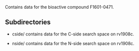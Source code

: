 Contains data for the bioactive compound F1601-0471.

## Subdirectories

- cside/ contains data for the C-side search space on rv1908c.

- nside/ contains data for the N-side search space on rv1908c.


